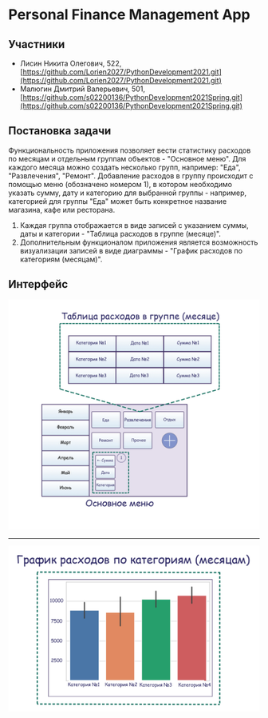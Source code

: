 # Personal Finance Management App

## Участники
- Лисин Никита Олегович, 522, [https://github.com/Lorien2027/PythonDevelopment2021.git](https://github.com/Lorien2027/PythonDevelopment2021.git)
- Малюгин Дмитрий Валерьевич, 501, [https://github.com/s02200136/PythonDevelopment2021Spring.git](https://github.com/s02200136/PythonDevelopment2021Spring.git)

## Постановка задачи
Функциональность приложения позволяет вести статистику расходов по месяцам и отдельным группам объектов - "Основное меню". Для каждого месяца можно создать несколько групп, например: "Еда", "Развлечения", "Ремонт". Добавление расходов в группу происходит с помощью меню (обозначено номером 1), в котором необходимо указать сумму, дату и категорию для выбранной группы - например, категорией для группы "Еда" может быть конкретное название магазина, кафе или ресторана.

1. Каждая группа отображается в виде записей с указанием суммы, даты и категории - "Таблица расходов в группе (месяце)".
2. Дополнительным функционалом приложения является возможность визуализации записей в виде диаграммы - "График расходов по категориям (месяцам)".

## Интерфейс

<img src="description/menu.jpg" alt="main" width="800" align="bottom"/>

----------

<img src="description/barplot.jpg" alt="bars" width="700" align="bottom"/>
